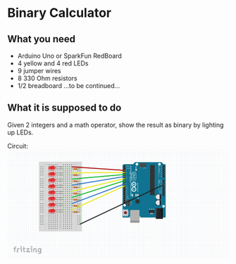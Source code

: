 # Binary Calculator 

## What you need
- Arduino Uno or SparkFun RedBoard
- 4 yellow and 4 red LEDs
- 9 jumper wires
- 8 330 Ohm resistors 
- 1/2 breadboard
...to be continued...

## What it is supposed to do
Given 2 integers and a math operator, show the result as binary by lighting up LEDs.

Circuit: 
![alt text][circuit]

[circuit]: https://github.com/magdapoppins/binary-calc/blob/master/circuit.png
